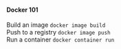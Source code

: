 #### Docker 101
Build an image `docker image build`       
Push to a registry `docker image push`     
Run a container `docker container run`     
